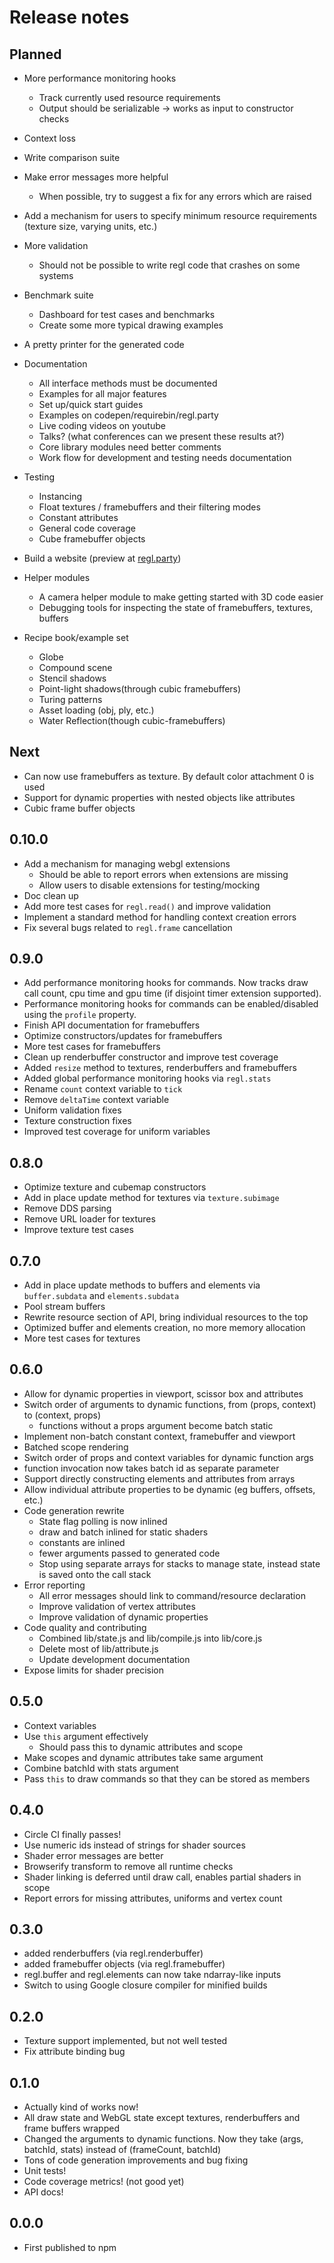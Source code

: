 # Release notes

## Planned

* More performance monitoring hooks
    + Track currently used resource requirements
    + Output should be serializable -> works as input to constructor checks

* Context loss

* Write comparison suite

* Make error messages more helpful
    + When possible, try to suggest a fix for any errors which are raised

* Add a mechanism for users to specify minimum resource requirements (texture size, varying units, etc.)
* More validation
    + Should not be possible to write regl code that crashes on some systems

* Benchmark suite
    + Dashboard for test cases and benchmarks
    + Create some more typical drawing examples

* A pretty printer for the generated code

* Documentation
    + All interface methods must be documented
    + Examples for all major features
    + Set up/quick start guides
    + Examples on codepen/requirebin/regl.party
    + Live coding videos on youtube
    + Talks?  (what conferences can we present these results at?)
    + Core library modules need better comments
    + Work flow for development and testing needs documentation

* Testing
    + Instancing
    + Float textures / framebuffers and their filtering modes
    + Constant attributes
    + General code coverage
    + Cube framebuffer objects

* Build a website (preview at [regl.party](http://regl.party))

* Helper modules
    + A camera helper module to make getting started with 3D code easier
    + Debugging tools for inspecting the state of framebuffers, textures, buffers

* Recipe book/example set
    + Globe
    + Compound scene
    + Stencil shadows
    + Point-light shadows(through cubic framebuffers)
    + Turing patterns
    + Asset loading (obj, ply, etc.)
    + Water Reflection(though cubic-framebuffers)

## Next

* Can now use framebuffers as texture.  By default color attachment 0 is used
* Support for dynamic properties with nested objects like attributes
* Cubic frame buffer objects

## 0.10.0

* Add a mechanism for managing webgl extensions
    + Should be able to report errors when extensions are missing
    + Allow users to disable extensions for testing/mocking
* Doc clean up
* Add more test cases for `regl.read()` and improve validation
* Implement a standard method for handling context creation errors
* Fix several bugs related to `regl.frame` cancellation

## 0.9.0

* Add performance monitoring hooks for commands.  Now tracks draw call count, cpu time and gpu time (if disjoint timer extension supported).
* Performance monitoring hooks for commands can be enabled/disabled using the `profile` property.
* Finish API documentation for framebuffers
* Optimize constructors/updates for framebuffers
* More test cases for framebuffers
* Clean up renderbuffer constructor and improve test coverage
* Added `resize` method to textures, renderbuffers and framebuffers
* Added global performance monitoring hooks via `regl.stats`
* Rename `count` context variable to `tick`
* Remove `deltaTime` context variable
* Uniform validation fixes
* Texture construction fixes
* Improved test coverage for uniform variables

## 0.8.0

* Optimize texture and cubemap constructors
* Add in place update method for textures via `texture.subimage`
* Remove DDS parsing
* Remove URL loader for textures
* Improve texture test cases

## 0.7.0

* Add in place update methods to buffers and elements via `buffer.subdata` and `elements.subdata`
* Pool stream buffers
* Rewrite resource section of API, bring individual resources to the top
* Optimized buffer and elements creation, no more memory allocation
* More test cases for textures

## 0.6.0

* Allow for dynamic properties in viewport, scissor box and attributes
* Switch order of arguments to dynamic functions, from (props, context) to (context, props)
    + functions without a props argument become batch static
* Implement non-batch constant context, framebuffer and viewport
* Batched scope rendering
* Switch order of props and context variables for dynamic function args
* function invocation now takes batch id as separate parameter
* Support directly constructing elements and attributes from arrays
* Allow individual attribute properties to be dynamic (eg buffers, offsets, etc.)
* Code generation rewrite
    + State flag polling is now inlined
    + draw and batch inlined for static shaders
    + constants are inlined
    + fewer arguments passed to generated code
    + Stop using separate arrays for stacks to manage state, instead state is saved onto the call stack
* Error reporting
    + All error messages should link to command/resource declaration
    + Improve validation of vertex attributes
    + Improve validation of dynamic properties
* Code quality and contributing
    + Combined lib/state.js and lib/compile.js into lib/core.js
    + Delete most of lib/attribute.js
    + Update development documentation
* Expose limits for shader precision

## 0.5.0

* Context variables
* Use `this` argument effectively
    * Should pass this to dynamic attributes and scope
* Make scopes and dynamic attributes take same argument
* Combine batchId with stats argument
* Pass `this` to draw commands so that they can be stored as members

## 0.4.0

* Circle CI finally passes!
* Use numeric ids instead of strings for shader sources
* Shader error messages are better
* Browserify transform to remove all runtime checks
* Shader linking is deferred until draw call, enables partial shaders in scope
* Report errors for missing attributes, uniforms and vertex count

## 0.3.0

* added renderbuffers (via regl.renderbuffer)
* added framebuffer objects (via regl.framebuffer)
* regl.buffer and regl.elements can now take ndarray-like inputs
* Switch to using Google closure compiler for minified builds

## 0.2.0

* Texture support implemented, but not well tested
* Fix attribute binding bug

## 0.1.0

* Actually kind of works now!
* All draw state and WebGL state except textures, renderbuffers and frame buffers wrapped
* Changed the arguments to dynamic functions.  Now they take (args, batchId, stats) instead of (frameCount, batchId)
* Tons of code generation improvements and bug fixing
* Unit tests!
* Code coverage metrics! (not good yet)
* API docs!

## 0.0.0

* First published to npm
